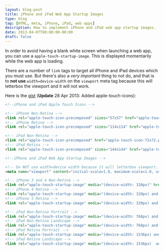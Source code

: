 ```yaml
---
layout: blog-post
title: iPhone and iPad Web App Startup Images
type: blog
tag: [HTML, meta, iPhone, iPad, web apps]
description: How to implement iPhone and iPad web app startup images.
date: 2013-04-07T00:00:00-00:00
draft: false
---
```

In order to avoid having a blank white screen when launching a web app, you can use a `apple-touch-startup-image`. This is displayed momentarily while the web app is loading.

There are a number of `link` tags to target all iPhone and iPad devices which you must use. But there's also a *very important* thing to not do, and that is to **not use** `width=device-width` on the `viewport` meta tag because this will letterbox the viewport and it will not work.

Here is the [gist](https://gist.github.com/miguelmota/5333125) (**Update** 28 Apr 2013: Added apple-touch-icons):

```html
<!--iPhone and iPad Apple Touch Icons -->

<!-- iPhone Non-Retina -->
<link rel="apple-touch-icon-precomposed" sizes="57x57" href="apple-touch-icon-57x57.png">
<!-- iPhone Retina -->
<link rel="apple-touch-icon-precomposed" sizes="114x114" href="apple-touch-icon-114x114.png">

<!-- iPad Non-Retina -->
<link rel="apple-touch-icon-precomposed" href="apple-touch-icon-72x72.png" sizes="72x72">
<!-- iPad Retina -->
<link rel="apple-touch-icon-precomposed" sizes="144x144" href="apple-touch-icon-144x144.png">
```

```html
<!--iPhone and iPad Web App Startup Images -->

<!-- Do NOT use width=device width because it will letterbox viewport. -->
<meta name="viewport" content="initial-scale=1.0, maximum-scale=1.0, user-scalable=no">

<!-- iPhone 3 and 4 Non-Retina -->
<link rel="apple-touch-startup-image" media="(device-width: 320px)" href="apple-touch-startup-image-320x460.png">
<!-- iPhone 4 Retina -->
<link rel="apple-touch-startup-image" media="(device-width: 320px) and (-webkit-device-pixel-ratio: 2)" href="apple-touch-startup-image-640x920.png">
<!-- iPhone 5 Retina -->
<link rel="apple-touch-startup-image" media="(device-width: 320px) and (device-height: 568px) and (-webkit-device-pixel-ratio: 2)" href="apple-touch-startup-image-640x1096.png">

<!-- iPad Non-Retina Portrait -->
<link rel="apple-touch-startup-image" media="(device-width: 768px) and (orientation: portrait)" href="apple-touch-startup-image-768x1004.png">
<!-- iPad Non-Retina Landscape -->
<link rel="apple-touch-startup-image" media="(device-width: 768px) and (orientation: landscape)" href="apple-touch-startup-image-748x1024.png">
<!-- iPad Retina Portrait -->
<link rel="apple-touch-startup-image" media="(device-width: 1536px) and (orientation: portrait) and (-webkit-device-pixel-ratio: 2)" href="apple-touch-startup-image-1536x2008.png">
<!-- iPad Retina Landscape -->
<link rel="apple-touch-startup-image" media="(device-width: 1536px)  and (orientation: landscape) and (-webkit-device-pixel-ratio: 2)" href="apple-touch-startup-image-2048x1496.png">
```